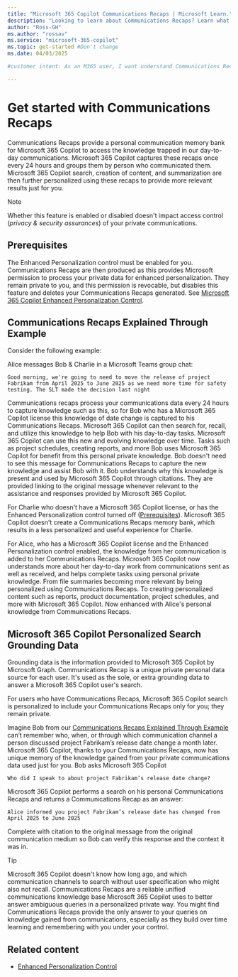 ```yaml
---
title: "Microsoft 365 Copilot Communications Recaps | Microsoft Learn."
description: "Looking to learn about Communications Recaps? Learn what it is, how it benefits you, and how to control it with Microsoft Learn"
author: "Ross-GH"
ms.author: "rossav"
ms.service: "microsoft-365-copilot"
ms.topic: get-started #Don't change
ms.date: 04/03/2025

#customer intent: As an M365 user, I want understand Communications Recaps, so that I can understand the value, and effectively manage my information exposure.

---
```


# Get started with Communications Recaps

Communications Recaps provide a personal communication memory bank for Microsoft 365 Copilot to  access the knowledge trapped in our day-to-day communications. Microsoft 365 Copilot captures these recaps once every 24 hours and groups them by person who communicated them. Microsoft 365 Copilot search, creation of content, and summarization are then further personalized using these recaps to provide more relevant results just for you.

> [!NOTE]
> Whether this feature is enabled or disabled doesn't impact access control (_privacy & security assurances_) of your private communications.

## Prerequisites

The Enhanced Personalization control must be enabled for you. Communications Recaps are then produced as this provides Microsoft permission to process your private data for enhanced personalization. They remain private to you, and this permission is revocable, but disables this feature and deletes your Communications Recaps generated. See [Microsoft 365 Copilot Enhanced Personalization Control](control-enhanced-personalization-privacy.md). 



<!--Optional: Prerequisites - H2

If this section is needed, make Prerequisites your first H2 
in the article. Use clear and unambiguous language and use
an unordered list format. 

-->
## Communications Recaps Explained Through Example

Consider the following example:

Alice messages Bob & Charlie in a Microsoft Teams group chat:

`Good morning, we're going to need to move the release of project Fabrikam from April 2025 to June 2025 as we need more time for safety testing. The SLT made the decision last night`

Communications recaps process your communications data every 24 hours to capture knowledge such as this, so for Bob who has a Microsoft 365 Copilot license this knowledge of date change is captured to his Communications Recaps. Microsoft 365 Copilot can then search for, recall, and utilize this knowledge to help Bob with his day-to-day tasks. Microsoft 365 Copilot can use this new and evolving knowledge over time. Tasks such as project schedules, creating reports, and more Bob uses Microsoft 365 Copilot for benefit from this personal private knowledge. Bob doesn't need to see this message for Communications Recaps to capture the new knowledge and assist Bob with it. Bob understands why this knowledge is present and used by Microsoft 365 Copilot through citations. They are provided linking to the original message whenever relevant to the assistance and responses provided by Microsoft 365 Copilot.  

For Charlie who doesn't have a Microsoft 365 Copilot license, or has the Enhanced Personalization control turned off ([Prerequisites](#prerequisites)). Microsoft 365 Copilot doesn't create a Communications Recaps memory bank, which results in a less personalized and useful experience for Charlie.

For Alice, who has a Microsoft 365 Copilot license and the Enhanced Personalization control enabled, the knowledge from her communication is added to her Communications Recaps. Microsoft 365 Copilot now understands more about her day-to-day work from communications sent as well as received, and helps complete tasks using personal private knowledge. From file summaries becoming more relevant by being personalized using Communications Recaps. To creating personalized content such as reports, product documentation, project schedules, and more with Microsoft 365 Copilot. Now enhanced with Alice's personal knowledge from Communications Recaps.

## Microsoft 365 Copilot Personalized Search Grounding Data

Grounding data is the information provided to Microsoft 365 Copilot by Microsoft Graph. Communications Recap is a unique private personal data source for each user. It's used as the sole, or extra grounding data to answer a Microsoft 365 Copilot user's search.

For users who have Communications Recaps, Microsoft 365 Copilot search is personalized to include your Communications Recaps only for you; they remain private.

Imagine Bob from our [Communications Recaps Explained Through Example](#communications-recaps-explained-through-example) can’t remember who, when, or through which communication channel a person discussed project Fabrikam’s release date change a month later. Microsoft 365 Copilot, thanks to your Communications Recaps, now has unique memory of the knowledge gained from your private communications data used just for you. Bob asks Microsoft 365 Copilot 

`Who did I speak to about project Fabrikam’s release date change?`

Microsoft 365 Copilot performs a search on his personal Communications Recaps and returns a Communications Recap as an answer:

`Alice informed you project Fabrikam’s release date has changed from April 2025 to June 2025`

Complete with citation to the original message from the original communication medium so Bob can verify this response and the context it was in.

> [!TIP]
> Microsoft 365 Copilot doesn't know how long ago, and which communication channels to search without user specification who might also not recall. Communications Recaps are a reliable unified communications knowledge base Microsoft 365 Copilot uses to better answer ambiguous queries in a personalized private way. You might find Communications Recaps provide the only answer to your queries on knowledge gained from communications, especially as they build over time learning and remembering with you under your control.

## Related content

* [Enhanced Personalization Control](control-enhanced-personalization-privacy.md)

<!--

Remove all comments except the customer intent
before you sign off or merge to the main branch.

-->